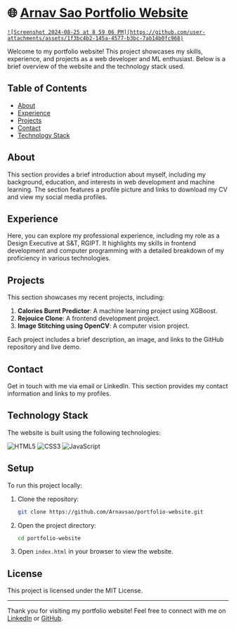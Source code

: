 # 🌐 [Arnav Sao Portfolio Website](https://arnavsao.vercel.app/)
<a href="https://arnavsao.vercel.app/" target="_blank">

    ![Screenshot 2024-08-25 at 8 59 06 PM](https://github.com/user-attachments/assets/1f3bc4b2-145a-4577-b3bc-7ab14b0fc968)

</a>
Welcome to my portfolio website! This project showcases my skills, experience, and projects as a web developer and ML enthusiast. Below is a brief overview of the website and the technology stack used.

## Table of Contents

- [About](#about)
- [Experience](#experience)
- [Projects](#projects)
- [Contact](#contact)
- [Technology Stack](#technology-stack)

## About

This section provides a brief introduction about myself, including my background, education, and interests in web development and machine learning. The section features a profile picture and links to download my CV and view my social media profiles.

## Experience

Here, you can explore my professional experience, including my role as a Design Executive at S&T, RGIPT. It highlights my skills in frontend development and computer programming with a detailed breakdown of my proficiency in various technologies.

## Projects

This section showcases my recent projects, including:
1. **Calories Burnt Predictor**: A machine learning project using XGBoost.
2. **Rejouice Clone**: A frontend development project.
3. **Image Stitching using OpenCV**: A computer vision project.

Each project includes a brief description, an image, and links to the GitHub repository and live demo.

## Contact

Get in touch with me via email or LinkedIn. This section provides my contact information and links to my profiles.

## Technology Stack

The website is built using the following technologies:

![HTML5](https://img.icons8.com/color/48/000000/html-5.png) ![CSS3](https://img.icons8.com/color/48/000000/css3.png) ![JavaScript](https://img.icons8.com/color/48/000000/javascript.png)

## Setup

To run this project locally:

1. Clone the repository:
    ```bash
    git clone https://github.com/Arnavsao/portfolio-website.git
    ```

2. Open the project directory:
    ```bash
    cd portfolio-website
    ```

3. Open `index.html` in your browser to view the website.

## License

This project is licensed under the MIT License.

---

Thank you for visiting my portfolio website! Feel free to connect with me on [LinkedIn](https://www.linkedin.com/in/arnavsao/) or [GitHub](https://github.com/Arnavsao1924).
